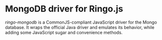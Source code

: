 MongoDB driver for Ringo.js
===========================

*ringo-mongodb* is a CommonJS-compliant JavaScript driver for the Mongo database.
It wraps the official Java driver and emulates its behavior, while adding some
JavaScript sugar and convenience methods.
